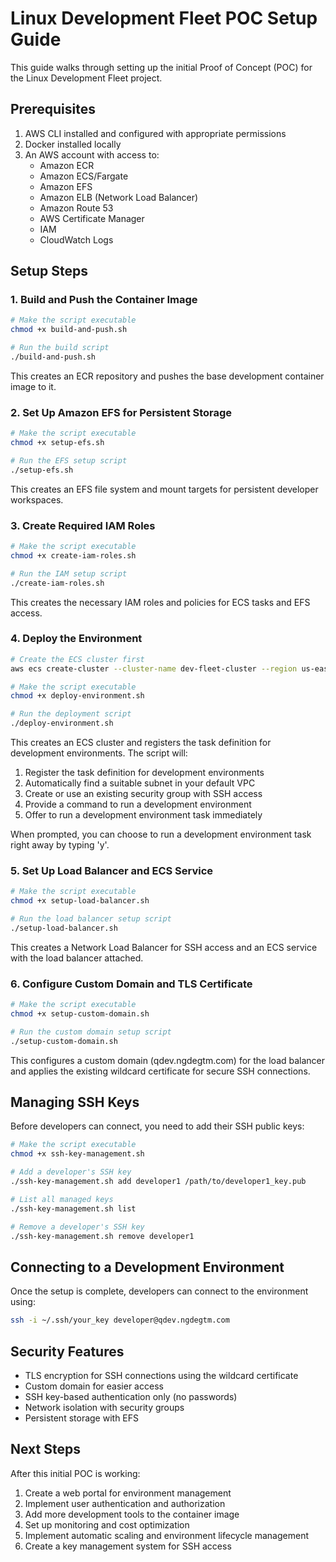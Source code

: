 # Linux Development Fleet POC Setup Guide

This guide walks through setting up the initial Proof of Concept (POC) for the Linux Development Fleet project.

## Prerequisites

1. AWS CLI installed and configured with appropriate permissions
2. Docker installed locally
3. An AWS account with access to:
   - Amazon ECR
   - Amazon ECS/Fargate
   - Amazon EFS
   - Amazon ELB (Network Load Balancer)
   - Amazon Route 53
   - AWS Certificate Manager
   - IAM
   - CloudWatch Logs

## Setup Steps

### 1. Build and Push the Container Image

```bash
# Make the script executable
chmod +x build-and-push.sh

# Run the build script
./build-and-push.sh
```

This creates an ECR repository and pushes the base development container image to it.

### 2. Set Up Amazon EFS for Persistent Storage

```bash
# Make the script executable
chmod +x setup-efs.sh

# Run the EFS setup script
./setup-efs.sh
```

This creates an EFS file system and mount targets for persistent developer workspaces.

### 3. Create Required IAM Roles

```bash
# Make the script executable
chmod +x create-iam-roles.sh

# Run the IAM setup script
./create-iam-roles.sh
```

This creates the necessary IAM roles and policies for ECS tasks and EFS access.

### 4. Deploy the Environment

```bash
# Create the ECS cluster first
aws ecs create-cluster --cluster-name dev-fleet-cluster --region us-east-1

# Make the script executable
chmod +x deploy-environment.sh

# Run the deployment script
./deploy-environment.sh
```

This creates an ECS cluster and registers the task definition for development environments. The script will:
1. Register the task definition for development environments
2. Automatically find a suitable subnet in your default VPC
3. Create or use an existing security group with SSH access
4. Provide a command to run a development environment
5. Offer to run a development environment task immediately

When prompted, you can choose to run a development environment task right away by typing 'y'.

### 5. Set Up Load Balancer and ECS Service

```bash
# Make the script executable
chmod +x setup-load-balancer.sh

# Run the load balancer setup script
./setup-load-balancer.sh
```

This creates a Network Load Balancer for SSH access and an ECS service with the load balancer attached.

### 6. Configure Custom Domain and TLS Certificate

```bash
# Make the script executable
chmod +x setup-custom-domain.sh

# Run the custom domain setup script
./setup-custom-domain.sh
```

This configures a custom domain (qdev.ngdegtm.com) for the load balancer and applies the existing wildcard certificate for secure SSH connections.

## Managing SSH Keys

Before developers can connect, you need to add their SSH public keys:

```bash
# Make the script executable
chmod +x ssh-key-management.sh

# Add a developer's SSH key
./ssh-key-management.sh add developer1 /path/to/developer1_key.pub

# List all managed keys
./ssh-key-management.sh list

# Remove a developer's SSH key
./ssh-key-management.sh remove developer1
```

## Connecting to a Development Environment

Once the setup is complete, developers can connect to the environment using:

```bash
ssh -i ~/.ssh/your_key developer@qdev.ngdegtm.com
```

## Security Features

- TLS encryption for SSH connections using the wildcard certificate
- Custom domain for easier access
- SSH key-based authentication only (no passwords)
- Network isolation with security groups
- Persistent storage with EFS

## Next Steps

After this initial POC is working:

1. Create a web portal for environment management
2. Implement user authentication and authorization
3. Add more development tools to the container image
4. Set up monitoring and cost optimization
5. Implement automatic scaling and environment lifecycle management
6. Create a key management system for SSH access
